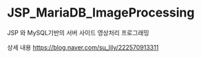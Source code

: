 # JSP_MariaDB_ImageProcessing
JSP 와 MySQL기반의  서버 사이드 영상처리 프로그래밍

상세 내용
https://blog.naver.com/su_lily/222570913311
